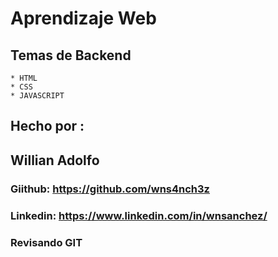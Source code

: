 # Aprendizaje Web

## Temas de Backend
    * HTML
    * CSS
    * JAVASCRIPT

## Hecho por :

## Willian Adolfo

### Giithub: https://github.com/wns4nch3z
### Linkedin: https://www.linkedin.com/in/wnsanchez/
### Revisando GIT
